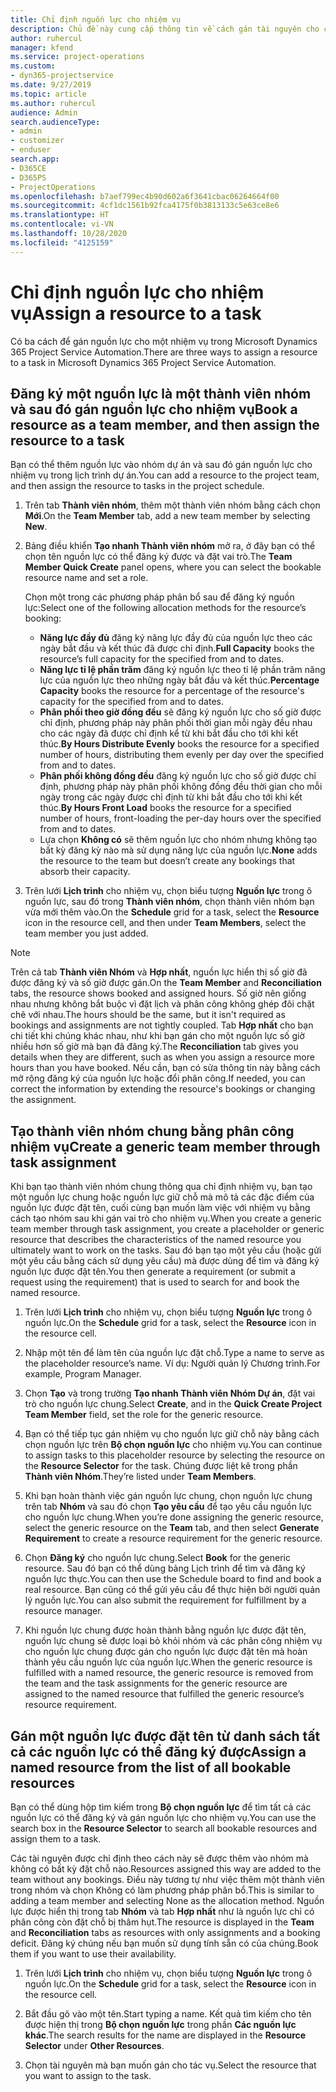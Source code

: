 ```yaml
---
title: Chỉ định nguồn lực cho nhiệm vụ
description: Chủ đề này cung cấp thông tin về cách gán tài nguyên cho công việc.
author: ruhercul
manager: kfend
ms.service: project-operations
ms.custom:
- dyn365-projectservice
ms.date: 9/27/2019
ms.topic: article
ms.author: ruhercul
audience: Admin
search.audienceType:
- admin
- customizer
- enduser
search.app:
- D365CE
- D365PS
- ProjectOperations
ms.openlocfilehash: b7aef799ec4b90d602a6f3641cbac06264664f00
ms.sourcegitcommit: 4cf1dc1561b92fca4175f0b3813133c5e63ce8e6
ms.translationtype: HT
ms.contentlocale: vi-VN
ms.lasthandoff: 10/28/2020
ms.locfileid: "4125159"
---
```

# <a name="assign-a-resource-to-a-task"></a><span data-ttu-id="d1d0a-103">Chỉ định nguồn lực cho nhiệm vụ</span><span class="sxs-lookup"><span data-stu-id="d1d0a-103">Assign a resource to a task</span></span>

<span data-ttu-id="d1d0a-104">Có ba cách để gán nguồn lực cho một nhiệm vụ trong Microsoft Dynamics 365 Project Service Automation.</span><span class="sxs-lookup"><span data-stu-id="d1d0a-104">There are three ways to assign a resource to a task in Microsoft Dynamics 365 Project Service Automation.</span></span>

## <a name="book-a-resource-as-a-team-member-and-then-assign-the-resource-to-a-task"></a><span data-ttu-id="d1d0a-105">Đăng ký một nguồn lực là một thành viên nhóm và sau đó gán nguồn lực cho nhiệm vụ</span><span class="sxs-lookup"><span data-stu-id="d1d0a-105">Book a resource as a team member, and then assign the resource to a task</span></span>

<span data-ttu-id="d1d0a-106">Bạn có thể thêm nguồn lực vào nhóm dự án và sau đó gán nguồn lực cho nhiệm vụ trong lịch trình dự án.</span><span class="sxs-lookup"><span data-stu-id="d1d0a-106">You can add a resource to the project team, and then assign the resource to tasks in the project schedule.</span></span>

1. <span data-ttu-id="d1d0a-107">Trên tab **Thành viên nhóm**, thêm một thành viên nhóm bằng cách chọn **Mới**.</span><span class="sxs-lookup"><span data-stu-id="d1d0a-107">On the **Team Member** tab, add a new team member by selecting **New**.</span></span> 

2. <span data-ttu-id="d1d0a-108">Bảng điều khiển **Tạo nhanh Thành viên nhóm** mở ra, ở đây bạn có thể chọn tên nguồn lực có thể đăng ký được và đặt vai trò.</span><span class="sxs-lookup"><span data-stu-id="d1d0a-108">The **Team Member Quick Create** panel opens, where you can select the bookable resource name and set a role.</span></span> 

    <span data-ttu-id="d1d0a-109">Chọn một trong các phương pháp phân bổ sau để đăng ký nguồn lực:</span><span class="sxs-lookup"><span data-stu-id="d1d0a-109">Select one of the following allocation methods for the resource’s booking:</span></span>

    - <span data-ttu-id="d1d0a-110">**Năng lực đầy đủ** đăng ký năng lực đầy đủ của nguồn lực theo các ngày bắt đầu và kết thúc đã được chỉ định.</span><span class="sxs-lookup"><span data-stu-id="d1d0a-110">**Full Capacity** books the resource’s full capacity for the specified from and to dates.</span></span>
    - <span data-ttu-id="d1d0a-111">**Năng lực tỉ lệ phần trăm** đăng ký nguồn lực theo tỉ lệ phần trăm năng lực của nguồn lực theo những ngày bắt đầu và kết thúc.</span><span class="sxs-lookup"><span data-stu-id="d1d0a-111">**Percentage Capacity** books the resource for a percentage of the resource's capacity for the specified from and to dates.</span></span>
    - <span data-ttu-id="d1d0a-112">**Phân phối theo giờ đồng đều** sẽ đăng ký nguồn lực cho số giờ được chỉ định, phương pháp này phân phối thời gian mỗi ngày đều nhau cho các ngày đã được chỉ định kể từ khi bắt đầu cho tới khi kết thúc.</span><span class="sxs-lookup"><span data-stu-id="d1d0a-112">**By Hours Distribute Evenly** books the resource for a specified number of hours, distributing them evenly per day over the specified from and to dates.</span></span>
    - <span data-ttu-id="d1d0a-113">**Phân phối không đồng đều** đăng ký nguồn lực cho số giờ được chỉ định, phương pháp này phân phối không đồng đều thời gian cho mỗi ngày trong các ngày được chỉ định từ khi bắt đầu cho tới khi kết thúc.</span><span class="sxs-lookup"><span data-stu-id="d1d0a-113">**By Hours Front Load** books the resource for a specified number of hours, front-loading the per-day hours over the specified from and to dates.</span></span>
    - <span data-ttu-id="d1d0a-114">Lựa chọn **Không có** sẽ thêm nguồn lực cho nhóm nhưng không tạo bất kỳ đăng kỳ nào mà sử dụng năng lực của nguồn lực.</span><span class="sxs-lookup"><span data-stu-id="d1d0a-114">**None** adds the resource to the team but doesn’t create any bookings that absorb their capacity.</span></span>

3. <span data-ttu-id="d1d0a-115">Trên lưới **Lịch trình** cho nhiệm vụ, chọn biểu tượng **Nguồn lực** trong ô nguồn lực, sau đó trong **Thành viên nhóm**, chọn thành viên nhóm bạn vừa mới thêm vào.</span><span class="sxs-lookup"><span data-stu-id="d1d0a-115">On the **Schedule** grid for a task, select the **Resource** icon in the resource cell, and then under **Team Members**, select the team member you just added.</span></span> 

> [!NOTE]
> <span data-ttu-id="d1d0a-116">Trên cả tab **Thành viên Nhóm** và **Hợp nhất**, nguồn lực hiển thị số giờ đã được đăng ký và số giờ được gán.</span><span class="sxs-lookup"><span data-stu-id="d1d0a-116">On the **Team Member** and **Reconciliation** tabs, the resource shows booked and assigned hours.</span></span> <span data-ttu-id="d1d0a-117">Số giờ nên giống nhau nhưng không bắt buộc vì đặt lịch và phân công không ghép đôi chặt chẽ với nhau.</span><span class="sxs-lookup"><span data-stu-id="d1d0a-117">The hours should be the same, but it isn't required as bookings and assignments are not tightly coupled.</span></span> <span data-ttu-id="d1d0a-118">Tab **Hợp nhất** cho bạn chi tiết khi chúng khác nhau, như khi bạn gán cho một nguồn lực số giờ nhiều hơn số giờ mà bạn đã đăng ký.</span><span class="sxs-lookup"><span data-stu-id="d1d0a-118">The **Reconciliation** tab gives you details when they are different, such as when you assign a resource more hours than you have booked.</span></span> <span data-ttu-id="d1d0a-119">Nếu cần, bạn có sửa thông tin này bằng cách mở rộng đăng ký của nguồn lực hoặc đổi phân công.</span><span class="sxs-lookup"><span data-stu-id="d1d0a-119">If needed, you can correct the information by extending the resource's bookings or changing the assignment.</span></span>

## <a name="create-a-generic-team-member-through-task-assignment"></a><span data-ttu-id="d1d0a-120">Tạo thành viên nhóm chung bằng phân công nhiệm vụ</span><span class="sxs-lookup"><span data-stu-id="d1d0a-120">Create a generic team member through task assignment</span></span>

<span data-ttu-id="d1d0a-121">Khi bạn tạo thành viên nhóm chung thông qua chỉ định nhiệm vụ, bạn tạo một nguồn lực chung hoặc nguồn lực giữ chỗ mà mô tả các đặc điểm của nguồn lực được đặt tên, cuối cùng bạn muốn làm việc với nhiệm vụ bằng cách tạo nhóm sau khi gán vai trò cho nhiệm vụ.</span><span class="sxs-lookup"><span data-stu-id="d1d0a-121">When you create a generic team member through task assignment, you create a placeholder or generic resource that describes the characteristics of the named resource you ultimately want to work on the tasks.</span></span> <span data-ttu-id="d1d0a-122">Sau đó bạn tạo một yêu cầu (hoặc gửi một yêu cầu bằng cách sử dụng yêu cầu) mà được dùng để tìm và đăng ký nguồn lực được đặt tên.</span><span class="sxs-lookup"><span data-stu-id="d1d0a-122">You then generate a requirement (or submit a request using the requirement) that is used to search for and book the named resource.</span></span>

1. <span data-ttu-id="d1d0a-123">Trên lưới **Lịch trình** cho nhiệm vụ, chọn biểu tượng **Nguồn lực** trong ô nguồn lực.</span><span class="sxs-lookup"><span data-stu-id="d1d0a-123">On the **Schedule** grid for a task, select the **Resource** icon in the resource cell.</span></span>

2. <span data-ttu-id="d1d0a-124">Nhập một tên để làm tên của nguồn lực đặt chỗ.</span><span class="sxs-lookup"><span data-stu-id="d1d0a-124">Type a name to serve as the placeholder resource’s name.</span></span> <span data-ttu-id="d1d0a-125">Ví dụ: Người quản lý Chương trình.</span><span class="sxs-lookup"><span data-stu-id="d1d0a-125">For example, Program Manager.</span></span>

3. <span data-ttu-id="d1d0a-126">Chọn **Tạo** và trong trường **Tạo nhanh Thành viên Nhóm Dự án**, đặt vai trò cho nguồn lực chung.</span><span class="sxs-lookup"><span data-stu-id="d1d0a-126">Select **Create**, and in the **Quick Create Project Team Member** field, set the role for the generic resource.</span></span>

4. <span data-ttu-id="d1d0a-127">Bạn có thể tiếp tục gán nhiệm vụ cho nguồn lực giữ chỗ này bằng cách chọn nguồn lực trên **Bộ chọn nguồn lực** cho nhiệm vụ.</span><span class="sxs-lookup"><span data-stu-id="d1d0a-127">You can continue to assign tasks to this placeholder resource by selecting the resource on the **Resource Selector** for the task.</span></span> <span data-ttu-id="d1d0a-128">Chúng được liệt kê trong phần **Thành viên Nhóm**.</span><span class="sxs-lookup"><span data-stu-id="d1d0a-128">They’re listed under **Team Members**.</span></span>

5. <span data-ttu-id="d1d0a-129">Khi bạn hoàn thành việc gán nguồn lực chung, chọn nguồn lực chung trên tab **Nhóm** và sau đó chọn **Tạo yêu cầu** để tạo yêu cầu nguồn lực cho nguồn lực chung.</span><span class="sxs-lookup"><span data-stu-id="d1d0a-129">When you’re done assigning the generic resource, select the generic resource on the **Team** tab, and then select **Generate Requirement** to create a resource requirement for the generic resource.</span></span>

6. <span data-ttu-id="d1d0a-130">Chọn **Đăng ký** cho nguồn lực chung.</span><span class="sxs-lookup"><span data-stu-id="d1d0a-130">Select **Book** for the generic resource.</span></span> <span data-ttu-id="d1d0a-131">Sau đó bạn có thể dùng bảng Lịch trình để tìm và đăng ký nguồn lực thực.</span><span class="sxs-lookup"><span data-stu-id="d1d0a-131">You can then use the Schedule board to find and book a real resource.</span></span> <span data-ttu-id="d1d0a-132">Bạn cũng có thể gửi yêu cầu để thực hiện bởi người quản lý nguồn lực.</span><span class="sxs-lookup"><span data-stu-id="d1d0a-132">You can also submit the requirement for fulfillment by a resource manager.</span></span>

7. <span data-ttu-id="d1d0a-133">Khi nguồn lực chung được hoàn thành bằng nguồn lực được đặt tên, nguồn lực chung sẽ được loại bỏ khỏi nhóm và các phân công nhiệm vụ cho nguồn lực chung được gán cho nguồn lực được đặt tên mà hoàn thành yêu cầu nguồn lực của nguồn lực.</span><span class="sxs-lookup"><span data-stu-id="d1d0a-133">When the generic resource is fulfilled with a named resource, the generic resource is removed from the team and the task assignments for the generic resource are assigned to the named resource that fulfilled the generic resource’s resource requirement.</span></span>

## <a name="assign-a-named-resource-from-the-list-of-all-bookable-resources"></a><span data-ttu-id="d1d0a-134">Gán một nguồn lực được đặt tên từ danh sách tất cả các nguồn lực có thể đăng ký được</span><span class="sxs-lookup"><span data-stu-id="d1d0a-134">Assign a named resource from the list of all bookable resources</span></span>

<span data-ttu-id="d1d0a-135">Bạn có thể dùng hộp tìm kiếm trong **Bộ chọn nguồn lực** để tìm tất cả các nguồn lực có thể đăng ký và gán nguồn lực cho nhiệm vụ.</span><span class="sxs-lookup"><span data-stu-id="d1d0a-135">You can use the search box in the **Resource Selector** to search all bookable resources and assign them to a task.</span></span>

<span data-ttu-id="d1d0a-136">Các tài nguyên được chỉ định theo cách này sẽ được thêm vào nhóm mà không có bất kỳ đặt chỗ nào.</span><span class="sxs-lookup"><span data-stu-id="d1d0a-136">Resources assigned this way are added to the team without any bookings.</span></span> <span data-ttu-id="d1d0a-137">Điều này tương tự như việc thêm một thành viên trong nhóm và chọn Không có làm phương pháp phân bổ.</span><span class="sxs-lookup"><span data-stu-id="d1d0a-137">This is similar to adding a team member and selecting None as the allocation method.</span></span> <span data-ttu-id="d1d0a-138">Nguồn lực được hiển thị trong tab **Nhóm** và tab **Hợp nhất** như là nguồn lực chỉ có phân công còn đặt chỗ bị thâm hụt.</span><span class="sxs-lookup"><span data-stu-id="d1d0a-138">The resource is displayed in the **Team** and **Reconciliation** tabs as resources with only assignments and a booking deficit.</span></span> <span data-ttu-id="d1d0a-139">Đăng ký chúng nếu bạn muốn sử dụng tính sẵn có của chúng.</span><span class="sxs-lookup"><span data-stu-id="d1d0a-139">Book them if you want to use their availability.</span></span>

1. <span data-ttu-id="d1d0a-140">Trên lưới **Lịch trình** cho nhiệm vụ, chọn biểu tượng **Nguồn lực** trong ô nguồn lực.</span><span class="sxs-lookup"><span data-stu-id="d1d0a-140">On the **Schedule** grid for a task, select the **Resource** icon in the resource cell.</span></span>

2. <span data-ttu-id="d1d0a-141">Bắt đầu gõ vào một tên.</span><span class="sxs-lookup"><span data-stu-id="d1d0a-141">Start typing a name.</span></span> <span data-ttu-id="d1d0a-142">Kết quả tìm kiếm cho tên được hiện thị trong **Bộ chọn nguồn lực** trong phần **Các nguồn lực khác**.</span><span class="sxs-lookup"><span data-stu-id="d1d0a-142">The search results for the name are displayed in the **Resource Selector** under **Other Resources**.</span></span>

3. <span data-ttu-id="d1d0a-143">Chọn tài nguyên mà bạn muốn gán cho tác vụ.</span><span class="sxs-lookup"><span data-stu-id="d1d0a-143">Select the resource that you want to assign to the task.</span></span>

